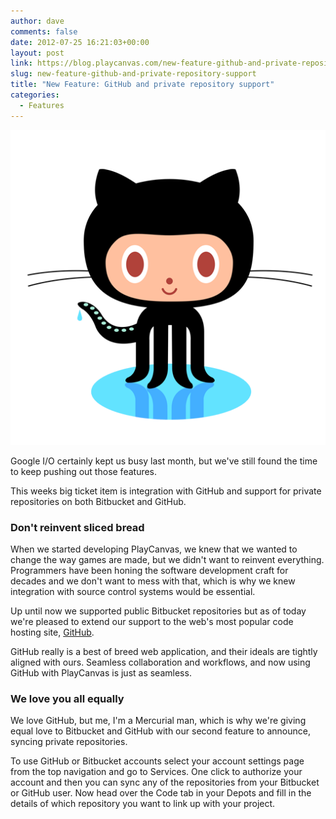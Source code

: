 ```yaml
---
author: dave
comments: false
date: 2012-07-25 16:21:03+00:00
layout: post
link: https://blog.playcanvas.com/new-feature-github-and-private-repository-support/
slug: new-feature-github-and-private-repository-support
title: "New Feature: GitHub and private repository support"
categories:
  - Features
---
```


![GitHub Octocat](https://github.com/github/media/raw/master/octocats/octocat.png)

Google I/O certainly kept us busy last month, but we've still found the time to keep pushing out those features.

This weeks big ticket item is integration with GitHub and support for private repositories on both Bitbucket and GitHub.

### Don't reinvent sliced bread

When we started developing PlayCanvas, we knew that we wanted to change the way games are made, but we didn't want to reinvent everything. Programmers have been honing the software development craft for decades and we don't want to mess with that, which is why we knew integration with source control systems would be essential.

Up until now we supported public Bitbucket repositories but as of today we're pleased to extend our support to the web's most popular code hosting site, [GitHub](https://github.com).

GitHub really is a best of breed web application, and their ideals are tightly aligned with ours. Seamless collaboration and workflows, and now using GitHub with PlayCanvas is just as seamless.

### We love you all equally

We love GitHub, but me, I'm a Mercurial man, which is why we're giving equal love to Bitbucket and GitHub with our second feature to announce, syncing private repositories.

To use GitHub or Bitbucket accounts select your account settings page from the top navigation and go to Services. One click to authorize your account and then you can sync any of the repositories from your Bitbucket or GitHub user. Now head over the Code tab in your Depots and fill in the details of which repository you want to link up with your project.

